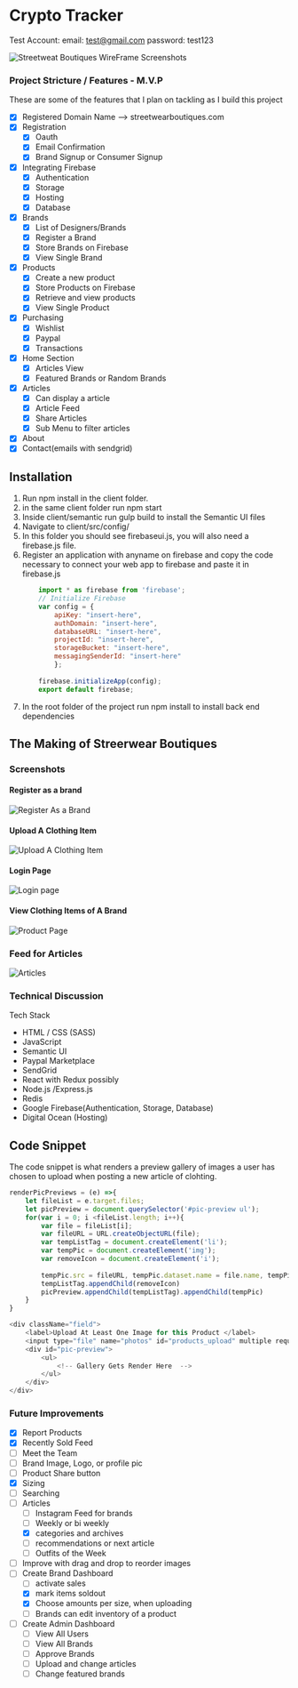 #  Crypto Tracker



Test Account:
email: test@gmail.com
password: test123

![Streetweat Boutiques WireFrame Screenshots](./assets/single-product.png?raw=true "Streetweat Boutiques WireFrames")

### Project Stricture / Features - M.V.P
These are some of the features that I plan on tackling as I build this project
- [X] Registered Domain Name --> streetwearboutiques.com
- [x] Registration
    - [X] Oauth
    - [X] Email Confirmation
    - [x] Brand Signup or Consumer Signup
- [X] Integrating Firebase
    - [X] Authentication
    - [X] Storage
    - [X] Hosting 
    - [X] Database
- [x] Brands
    - [X] List of Designers/Brands 
    - [x] Register a Brand 
    - [X] Store Brands on Firebase 
    - [x] View Single Brand
- [x] Products
    - [x] Create a new product
    - [x] Store Products on Firebase
    - [x] Retrieve and view products
    - [x] View Single Product
- [x] Purchasing
    - [x] Wishlist
    - [x] Paypal
    - [x] Transactions
- [x] Home Section
    - [x] Articles View
    - [x] Featured Brands or Random Brands
- [x] Articles
    - [x] Can display a article
    - [x] Article Feed
    - [x] Share Articles
    - [x] Sub Menu to filter articles
- [x] About
- [x] Contact(emails with sendgrid)

## Installation 
1. Run npm install in the client folder.
2. in the same client folder run npm start
3. Inside client/semantic run gulp build to install the Semantic UI files
4. Navigate to client/src/config/
5. In this folder you should see firebaseui.js, you will also need a firebase.js file.
6. Register an application with anyname on firebase and copy the code necessary to connect your web app to firebase and paste it in firebase.js
    ```javascript
        import * as firebase from 'firebase';
        // Initialize Firebase
        var config = {
            apiKey: "insert-here",
            authDomain: "insert-here",
            databaseURL: "insert-here",
            projectId: "insert-here",
            storageBucket: "insert-here",
            messagingSenderId: "insert-here"
            };
            
        firebase.initializeApp(config);
        export default firebase;
    ```
7. In the root folder of the project run npm install to install back end dependencies

## The Making of Streerwear Boutiques

### Screenshots

#### Register as a brand
![Register As a Brand](./assets/brand-create.png?raw=true "Brand Create")

#### Upload A Clothing Item
![Upload A Clothing Item](./assets/upload-page.png?raw=true "Product Create")

#### Login Page
![Login page](./assets/login-page.png?raw=true "Login page")

#### View Clothing Items of A Brand
![Product Page](./assets/product-page-as-user.png?raw=true "Product page")

### Feed for Articles
![Articles](./assets/articles-feed.png?raw=true "Article Feed")

### Technical Discussion
Tech Stack
* HTML / CSS (SASS)
* JavaScript
* Semantic UI
* Paypal Marketplace
* SendGrid
* React with Redux possibly
* Node.js /Express.js
* Redis
* Google Firebase(Authentication, Storage, Database)
* Digital Ocean (Hosting)

## Code Snippet

The code snippet is what renders a preview gallery of images a user has chosen to upload when posting a new article of clohting. 

```javascript
renderPicPreviews = (e) =>{
    let fileList = e.target.files;
    let picPreview = document.querySelector('#pic-preview ul');
    for(var i = 0; i <fileList.length; i++){
        var file = fileList[i];
        var fileURL = URL.createObjectURL(file);
        var tempListTag = document.createElement('li');
        var tempPic = document.createElement('img');
        var removeIcon = document.createElement('i');
        
        tempPic.src = fileURL, tempPic.dataset.name = file.name, tempPic.id = i, tempPic.className = 'temp-pic'; 
        tempListTag.appendChild(removeIcon)
        picPreview.appendChild(tempListTag).appendChild(tempPic)
    }
}

<div className="field">
    <label>Upload At Least One Image for this Product </label>
    <input type="file" name="photos" id="products_upload" multiple required onChange={(e)=>this.renderPicPreviews(e)} />
    <div id="pic-preview">
        <ul>
            <!-- Gallery Gets Render Here  -->
        </ul>
    </div>
</div>
```
### Future Improvements
- [x] Report Products
- [x] Recently Sold Feed
- [ ] Meet the Team
- [ ] Brand Image, Logo, or profile pic
- [ ] Product Share button
- [x] Sizing
- [ ] Searching
- [ ] Articles
    - [ ] Instagram Feed for brands
    - [ ] Weekly or bi weekly
    - [x] categories and archives 
    - [ ] recommendations or next article 
    - [ ] Outfits of the Week
- [ ] Improve with drag and drop to reorder images
- [ ] Create Brand Dashboard
    - [ ] activate sales
    - [x] mark items soldout
    - [x] Choose amounts per size, when uploading
    - [ ] Brands can edit inventory of a product
- [ ] Create Admin Dashboard
    - [ ] View All Users
    - [ ] View All Brands
    - [ ] Approve Brands
    - [ ] Upload and change articles
    - [ ] Change featured brands